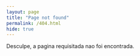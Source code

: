 ```yaml
---
layout: page
title: "Page not found"
permalink: /404.html
hide: true
---
```

Desculpe, a pagina requisitada nao foi encontrada.
